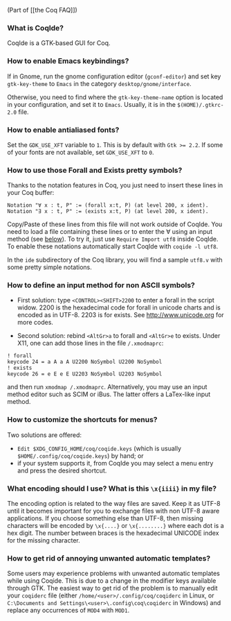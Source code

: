 (Part of [[the Coq FAQ]])

### What is CoqIde?

CoqIde is a GTK-based GUI for Coq.

### How to enable Emacs keybindings?

If in Gnome, run the gnome configuration editor (`gconf-editor`) and set key `gtk-key-theme` to `Emacs` in the category `desktop/gnome/interface`.

Otherwise, you need to find where the `gtk-key-theme-name` option is located in your configuration, and set it to `Emacs`. Usually, it is in the `$(HOME)/.gtkrc-2.0` file.

### How to enable antialiased fonts?

Set the `GDK_USE_XFT` variable to `1`. This is by default with `Gtk >= 2.2`. If some of your fonts are not
available, set `GDK_USE_XFT` to `0`.

### How to use those Forall and Exists pretty symbols?

Thanks to the notation features in Coq, you just need to insert these lines in your Coq buffer:

```coq
Notation "∀ x : t, P" := (forall x:t, P) (at level 200, x ident).
Notation "∃ x : t, P" := (exists x:t, P) (at level 200, x ident).
```

Copy/Paste of these lines from this file will not work outside of CoqIde. You need to load a file containing these lines or to enter the ∀ using an input method (see [below](#how-to-define-an-input-method-for-non-ascii-symbols)). To try it, just use `Require Import utf8` inside CoqIde. To enable these notations automatically start CoqIde with `coqide -l utf8`.

In the `ide` subdirectory of the Coq library, you will find a sample `utf8.v` with some pretty simple notations.

### How to define an input method for non ASCII symbols?

* First solution: type `<CONTROL><SHIFT>2200` to enter a forall in the script widow. 2200 is the hexadecimal code for forall in unicode charts and is encoded as in UTF-8. 2203 is for exists. See http://www.unicode.org for more codes.

* Second solution: rebind `<AltGr>a` to forall and `<AltGr>e` to exists. Under X11, one can add those lines in the file `/.xmodmaprc`:

```
! forall
keycode 24 = a A a A U2200 NoSymbol U2200 NoSymbol
! exists
keycode 26 = e E e E U2203 NoSymbol U2203 NoSymbol
```

and then run `xmodmap /.xmodmaprc`. Alternatively, you may use an input method editor such as SCIM or iBus. The latter offers a LaTex-like input method.

### How to customize the shortcuts for menus?

Two solutions are offered:

* `Edit $XDG_CONFIG_HOME/coq/coqide.keys` (which is usually `$HOME/.config/coq/coqide.keys`) by hand; or
* if your system supports it, from CoqIde you may select a menu entry and press the desired shortcut.

### What encoding should I use? What is this `\x{iiii}` in my file?

The encoding option is related to the way files are saved. Keep it as UTF-8 until it becomes important for you to exchange files with non UTF-8 aware applications. If you choose something else than UTF-8, then missing characters will be encoded by `\x{....}` or `\x{........}` where each dot is a hex digit. The number between braces is the hexadecimal UNICODE index for the missing character.

### How to get rid of annoying unwanted automatic templates?

Some users may experience problems with unwanted automatic templates while using Coqide. This is due to a change in the modifier keys available through GTK. The easiest way to get rid of the problem is to manually edit your `coqiderc` file (either `/home/<user>/.config/coq/coqiderc` in Linux, or `C:\Documents and Settings\<user>\.config\coq\coqiderc` in Windows) and replace any occurrences of `MOD4` with `MOD1`.